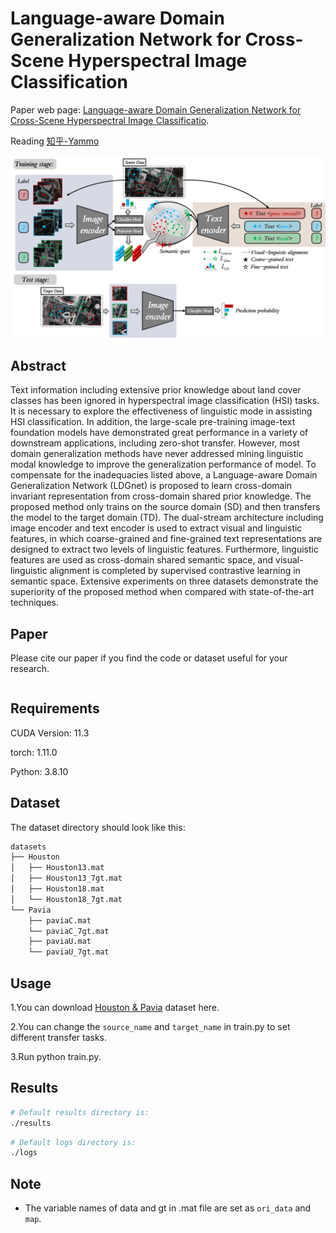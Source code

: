 # Language-aware Domain Generalization Network for Cross-Scene Hyperspectral Image Classification

Paper web page: [Language-aware Domain Generalization Network for Cross-Scene Hyperspectral Image Classificatio](https://arxiv.org/abs/2209.02700).

Reading [知乎-Yammo](https://zhuanlan.zhihu.com/p/582966086)

<p align='center'>
  <img src='figure/LDGnet.png' width="800px">
</p>

## Abstract

Text information including extensive prior knowledge about land cover classes has been ignored in hyperspectral image classification (HSI) tasks. It is necessary to explore the effectiveness of linguistic mode in assisting HSI classification. In addition, the large-scale pre-training image-text foundation models have demonstrated great performance in a variety of downstream applications, including zero-shot transfer. However, most domain generalization methods have never addressed mining linguistic modal knowledge to improve the generalization performance of model. To compensate for the inadequacies listed above, a Language-aware Domain Generalization Network (LDGnet) is proposed to learn cross-domain invariant representation from cross-domain shared prior knowledge. The proposed method only trains on the source domain (SD) and then transfers the model to the target domain (TD). The dual-stream architecture including image encoder and text encoder is used to extract visual and linguistic features, in which coarse-grained and fine-grained text representations are designed to extract two levels of linguistic features. Furthermore, linguistic features are used as cross-domain shared semantic space, and visual-linguistic alignment is completed by supervised contrastive learning in semantic space. Extensive experiments on three datasets demonstrate the superiority of the proposed method when compared with state-of-the-art techniques.

## Paper

Please cite our paper if you find the code or dataset useful for your research.

```

```

## Requirements

CUDA Version: 11.3

torch: 1.11.0

Python: 3.8.10

## Dataset

The dataset directory should look like this:

```bash
datasets
├── Houston
│   ├── Houston13.mat
│   ├── Houston13_7gt.mat
│   ├── Houston18.mat
│   └── Houston18_7gt.mat
└── Pavia
    ├── paviaC.mat
    └── paviaC_7gt.mat
    ├── paviaU.mat
    └── paviaU_7gt.mat

```

## Usage

1.You can download [Houston &amp; Pavia](https://github.com/YuxiangZhang-BIT/Data-CSHSI) dataset here. 

2.You can change the `source_name` and `target_name` in train.py to set different transfer tasks.

3.Run python train.py.

## Results

```bash
# Default results directory is:
./results
```

```bash
# Default logs directory is:
./logs
```

## Note

- The variable names of data and gt in .mat file are set as `ori_data` and `map`.
